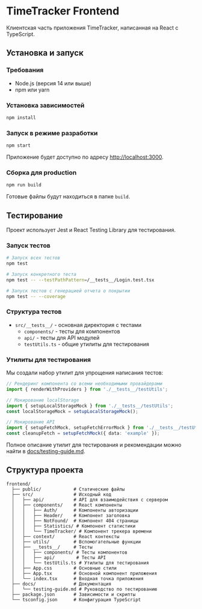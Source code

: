 # TimeTracker Frontend

Клиентская часть приложения TimeTracker, написанная на React с TypeScript.

## Установка и запуск

### Требования

- Node.js (версия 14 или выше)
- npm или yarn

### Установка зависимостей

```bash
npm install
```

### Запуск в режиме разработки

```bash
npm start
```

Приложение будет доступно по адресу [http://localhost:3000](http://localhost:3000).

### Сборка для production

```bash
npm run build
```

Готовые файлы будут находиться в папке `build`.

## Тестирование

Проект использует Jest и React Testing Library для тестирования.

### Запуск тестов

```bash
# Запуск всех тестов
npm test

# Запуск конкретного теста
npm test -- --testPathPattern=/__tests__/Login.test.tsx

# Запуск тестов с генерацией отчета о покрытии
npm test -- --coverage
```

### Структура тестов

- `src/__tests__/` - основная директория с тестами
  - `components/` - тесты для компонентов
  - `api/` - тесты для API модулей
  - `testUtils.ts` - общие утилиты для тестирования

### Утилиты для тестирования

Мы создали набор утилит для упрощения написания тестов:

```typescript
// Рендеринг компонента со всеми необходимыми провайдерами
import { renderWithProviders } from './__tests__/testUtils';

// Мокирование localStorage
import { setupLocalStorageMock } from './__tests__/testUtils';
const localStorageMock = setupLocalStorageMock();

// Мокирование API
import { setupFetchMock, setupFetchErrorMock } from './__tests__/testUtils';
const cleanupFetch = setupFetchMock({ data: 'example' });
```

Полное описание утилит для тестирования и рекомендации можно найти в [docs/testing-guide.md](docs/testing-guide.md).

## Структура проекта

```
frontend/
  ├── public/            # Статические файлы
  ├── src/               # Исходный код
  │   ├── api/           # API для взаимодействия с сервером
  │   ├── components/    # React компоненты
  │   │   ├── Auth/      # Компоненты авторизации
  │   │   ├── Header/    # Компонент заголовка
  │   │   ├── NotFound/  # Компонент 404 страницы
  │   │   ├── Statistics/ # Компонент статистики
  │   │   └── TimeTracker/ # Компонент трекера времени
  │   ├── context/       # React контексты
  │   ├── utils/         # Вспомогательные функции
  │   ├── __tests__/     # Тесты
  │   │   ├── components/ # Тесты компонентов
  │   │   ├── api/        # Тесты API
  │   │   └── testUtils.ts # Утилиты для тестирования
  │   ├── App.css        # Основные стили
  │   ├── App.tsx        # Основной компонент приложения
  │   └── index.tsx      # Входная точка приложения
  ├── docs/              # Документация
  │   └── testing-guide.md # Руководство по тестированию
  ├── package.json       # Зависимости и скрипты
  └── tsconfig.json      # Конфигурация TypeScript
``` 